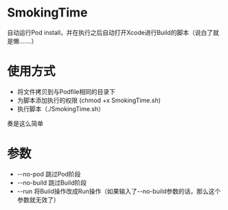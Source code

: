 # SmokingTime
自动运行Pod install，并在执行之后自动打开Xcode进行Build的脚本（说白了就是懒.......）


# 使用方式
- 将文件拷贝到与Podfile相同的目录下
- 为脚本添加执行的权限 (chmod +x SmokingTime.sh)
- 执行脚本（./SmokingTime.sh）

奏是这么简单

# 参数
- --no-pod 跳过Pod阶段
- --no-build 跳过Build阶段
- --run 将Build操作改成Run操作（如果输入了--no-build参数的话，那么这个参数就无效了）
